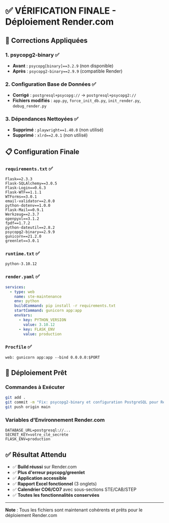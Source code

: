 # ✅ VÉRIFICATION FINALE - Déploiement Render.com

## 🔧 Corrections Appliquées

### 1. **psycopg2-binary** ✅
- **Avant** : `psycopg[binary]==3.2.9` (non disponible)
- **Après** : `psycopg2-binary==2.9.9` (compatible Render)

### 2. **Configuration Base de Données** ✅
- **Corrigé** : `postgresql+psycopg://` → `postgresql+psycopg2://`
- **Fichiers modifiés** : `app.py`, `force_init_db.py`, `init_render.py`, `debug_render.py`

### 3. **Dépendances Nettoyées** ✅
- **Supprimé** : `playwright==1.40.0` (non utilisé)
- **Supprimé** : `xlrd==2.0.1` (non utilisé)

## 📋 Configuration Finale

### `requirements.txt` ✅
```
Flask==2.3.3
Flask-SQLAlchemy==3.0.5
Flask-Login==0.6.3
Flask-WTF==1.1.1
WTForms==3.0.1
email-validator==2.0.0
python-dotenv==1.0.0
Flask-Mail==0.9.1
Werkzeug==2.3.7 
openpyxl==3.1.2
fpdf==1.7.2
python-dateutil==2.8.2
psycopg2-binary==2.9.9
gunicorn==21.2.0
greenlet==3.0.1
```

### `runtime.txt` ✅
```
python-3.10.12
```

### `render.yaml` ✅
```yaml
services:
  - type: web
    name: ste-maintenance
    env: python
    buildCommand: pip install -r requirements.txt
    startCommand: gunicorn app:app
    envVars:
      - key: PYTHON_VERSION
        value: 3.10.12
      - key: FLASK_ENV
        value: production
```

### `Procfile` ✅
```
web: gunicorn app:app --bind 0.0.0.0:$PORT
```

## 🚀 Déploiement Prêt

### Commandes à Exécuter
```bash
git add .
git commit -m "Fix: psycopg2-binary et configuration PostgreSQL pour Render.com"
git push origin main
```

### Variables d'Environnement Render.com
```
DATABASE_URL=postgresql://...
SECRET_KEY=votre_clé_secrète
FLASK_ENV=production
```

## ✅ Résultat Attendu

- ✅ **Build réussi** sur Render.com
- ✅ **Plus d'erreur psycopg/greenlet**
- ✅ **Application accessible**
- ✅ **Rapport Excel fonctionnel** (3 onglets)
- ✅ **Calendrier CO6/CO7** avec sous-sections STE/CAB/STEP
- ✅ **Toutes les fonctionnalités conservées**

---
**Note** : Tous les fichiers sont maintenant cohérents et prêts pour le déploiement Render.com 